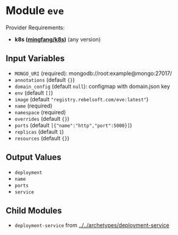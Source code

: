 
# Module `eve`

Provider Requirements:
* **k8s ([mingfang/k8s](https://registry.terraform.io/providers/mingfang/k8s/latest))** (any version)

## Input Variables
* `MONGO_URI` (required): mongodb://root:example@mongo:27017/
* `annotations` (default `{}`)
* `domain_config` (default `null`): configmap with domain.json key
* `env` (default `[]`)
* `image` (default `"registry.rebelsoft.com/eve:latest"`)
* `name` (required)
* `namespace` (required)
* `overrides` (default `{}`)
* `ports` (default `[{"name":"http","port":5000}]`)
* `replicas` (default `1`)
* `resources` (default `{}`)

## Output Values
* `deployment`
* `name`
* `ports`
* `service`

## Child Modules
* `deployment-service` from [../../archetypes/deployment-service](../../archetypes/deployment-service)

